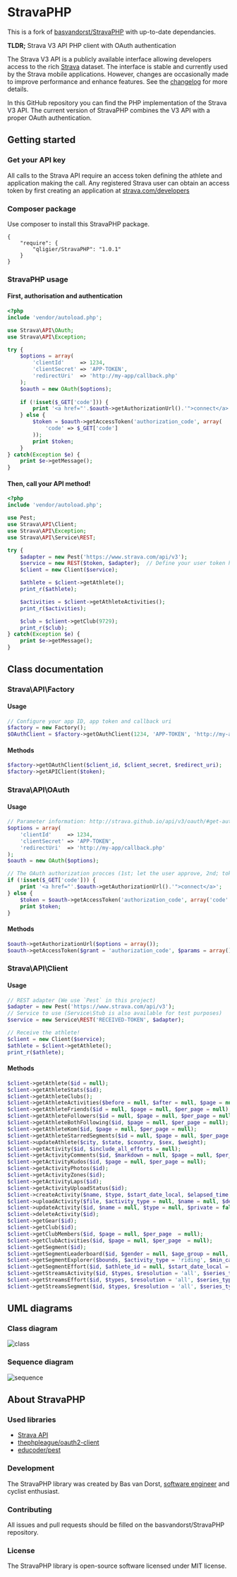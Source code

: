 StravaPHP
=========
This is a fork of [basvandorst/StravaPHP](https://github.com/basvandorst/StravaPHP) with up-to-date dependancies.

**TLDR;** Strava V3 API PHP client with OAuth authentication

The Strava V3 API is a publicly available interface allowing developers access 
to the rich [Strava](http://www.strava.com/) dataset. The interface is stable and currently used by the 
Strava mobile applications. However, changes are occasionally made to improve 
performance and enhance features. See the [changelog](http://strava.github.io/api/v3/changelog/) for more details.

In this GitHub repository you can find the PHP implementation of the 
Strava V3 API. The current version of StravaPHP combines the V3 API 
with a proper OAuth authentication.

## Getting started
### Get your API key
All calls to the Strava API require an access token defining the athlete and 
application making the call. Any registered Strava user can obtain an access 
token by first creating an application at [strava.com/developers](http://www.strava.com/developers)

### Composer package 
Use composer to install this StravaPHP package.

```
{
    "require": {
        "qligier/StravaPHP": "1.0.1"
    }
}
```


### StravaPHP usage
#### First, authorisation and authentication
```php
<?php 
include 'vendor/autoload.php';

use Strava\API\OAuth;
use Strava\API\Exception;

try {
    $options = array(
        'clientId'     => 1234,
        'clientSecret' => 'APP-TOKEN',
        'redirectUri'  => 'http://my-app/callback.php'
    );
    $oauth = new OAuth($options);
    
    if (!isset($_GET['code'])) {
        print '<a href="'.$oauth->getAuthorizationUrl().'">connect</a>';
    } else {
        $token = $oauth->getAccessToken('authorization_code', array(
            'code' => $_GET['code']
        ));
        print $token;
    }
} catch(Exception $e) {
    print $e->getMessage();
}
```
#### Then, call your API method!
```php
<?php 
include 'vendor/autoload.php';

use Pest;
use Strava\API\Client;
use Strava\API\Exception;
use Strava\API\Service\REST;

try { 
    $adapter = new Pest('https://www.strava.com/api/v3');
    $service = new REST($token, $adapter);  // Define your user token here..
    $client = new Client($service);

    $athlete = $client->getAthlete();
    print_r($athlete);

    $activities = $client->getAthleteActivities();
    print_r($activities);

    $club = $client->getClub(9729);
    print_r($club);
} catch(Exception $e) {
    print $e->getMessage();
}
```

## Class documentation

### Strava\API\Factory
#### Usage
```php
// Configure your app ID, app token and callback uri
$factory = new Factory();
$OAuthClient = $factory->getOAuthClient(1234, 'APP-TOKEN', 'http://my-app/callback.php');
```
#### Methods
```php
$factory->getOAuthClient($client_id, $client_secret, $redirect_uri);
$factory->getAPIClient($token);
```

### Strava\API\OAuth
#### Usage
```php
// Parameter information: http://strava.github.io/api/v3/oauth/#get-authorize
$options = array(
    'clientId'     => 1234,
    'clientSecret' => 'APP-TOKEN',
    'redirectUri'  => 'http://my-app/callback.php'
);
$oauth = new OAuth($options);

// The OAuth authorization procces (1st; let the user approve, 2nd; token exchange with Strava)
if (!isset($_GET['code'])) {
    print '<a href="'.$oauth->getAuthorizationUrl().'">connect</a>';
} else {
    $token = $oauth->getAccessToken('authorization_code', array('code' => $_GET['code']));
    print $token;
}
```
#### Methods
```php
$oauth->getAuthorizationUrl($options = array());
$oauth->getAccessToken($grant = 'authorization_code', $params = array());
```
### Strava\API\Client
#### Usage
```php
// REST adapter (We use `Pest` in this project)
$adapter = new Pest('https://www.strava.com/api/v3');
// Service to use (Service\Stub is also available for test purposes)
$service = new Service\REST('RECEIVED-TOKEN', $adapter);

// Receive the athlete!
$client = new Client($service);
$athlete = $client->getAthlete();
print_r($athlete);
```
#### Methods
```php
$client->getAthlete($id = null);
$client->getAthleteStats($id);
$client->getAthleteClubs();
$client->getAthleteActivities($before = null, $after = null, $page = null, $per_page = null);
$client->getAthleteFriends($id = null, $page = null, $per_page = null);
$client->getAthleteFollowers($id = null, $page = null, $per_page = null);
$client->getAthleteBothFollowing($id, $page = null, $per_page = null);
$client->getAthleteKom($id, $page = null, $per_page = null);
$client->getAthleteStarredSegments($id = null, $page = null, $per_page = null);
$client->updateAthlete($city, $state, $country, $sex, $weight);
$client->getActivity($id, $include_all_efforts = null);
$client->getActivityComments($id, $markdown = null, $page = null, $per_page = null);
$client->getActivityKudos($id, $page = null, $per_page = null);
$client->getActivityPhotos($id);
$client->getActivityZones($id);
$client->getActivityLaps($id);
$client->getActivityUploadStatus($id);
$client->createActivity($name, $type, $start_date_local, $elapsed_time, $description = null, $distance = null);
$client->uploadActivity($file, $activity_type = null, $name = null, $description = null, $private = null, $trainer = null, $data_type = null, $external_id = null);
$client->updateActivity($id, $name = null, $type = null, $private = false, $commute = false, $trainer = false, $gear_id = null, $description = null);
$client->deleteActivity($id);
$client->getGear($id);
$client->getClub($id);
$client->getClubMembers($id, $page = null, $per_page  = null);
$client->getClubActivities($id, $page = null, $per_page  = null);
$client->getSegment($id);
$client->getSegmentLeaderboard($id, $gender = null, $age_group = null, $weight_class = null, $following = null, $club_id = null, $date_range = null, $page = null, $per_page = null);
$client->getSegmentExplorer($bounds, $activity_type = 'riding', $min_cat = null, $max_cat = null);
$client->getSegmentEffort($id, $athlete_id = null, $start_date_local = null, $end_date_local = null, $page = null, $per_page = null);
$client->getStreamsActivity($id, $types, $resolution = 'all', $series_type = 'distance');
$client->getStreamsEffort($id, $types, $resolution = 'all', $series_type = 'distance');
$client->getStreamsSegment($id, $types, $resolution = 'all', $series_type = 'distance');
```

## UML diagrams
### Class diagram
![class](https://cloud.githubusercontent.com/assets/1196963/4705696/764cd4e2-587e-11e4-8c9f-d265255ee0a2.png)
### Sequence diagram
![sequence](https://cloud.githubusercontent.com/assets/1196963/4781256/14ad07f2-5c93-11e4-9f2c-b304fe312f05.png)

## About StravaPHP
### Used libraries
- [Strava API](http://strava.github.io/api/)
- [thephpleague/oauth2-client](https://github.com/thephpleague/oauth2-client/)
- [educoder/pest](https://github.com/educoder/pest)

### Development
The StravaPHP library was created by Bas van Dorst, [software engineer](https://www.linkedin.com/in/basvandorst) and cyclist enthusiast.

### Contributing
All issues and pull requests should be filled on the basvandorst/StravaPHP repository.

### License
The StravaPHP library is open-source software licensed under MIT license.

